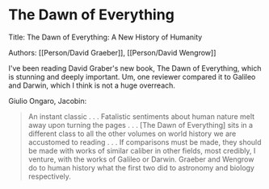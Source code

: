 # The Dawn of Everything

Title: The Dawn of Everything: A New History of Humanity

Authors: [[Person/David Graeber]], [[Person/David Wengrow]]

I've been reading David Graber's new book, The Dawn of Everything, which is stunning and deeply important. Um, one reviewer compared it to Galileo and Darwin, which I think is not a huge overreach.

Giulio Ongaro, Jacobin:

> An instant classic . . . Fatalistic sentiments about human nature melt away upon turning the pages . . . [The Dawn of Everything] sits in a different class to all the other volumes on world history we are accustomed to reading . . . If comparisons must be made, they should be made with works of similar caliber in other fields, most credibly, I venture, with the works of Galileo or Darwin. Graeber and Wengrow do to human history what the first two did to astronomy and biology respectively.